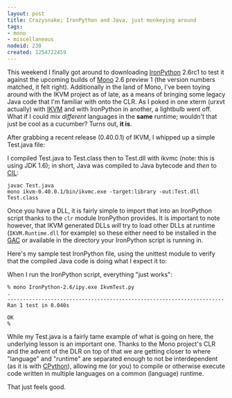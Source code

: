 ```yaml
--- 
layout: post
title: Crazysnake; IronPython and Java, just monkeying around
tags: 
- mono
- miscellaneous
nodeid: 230
created: 1254722459
---
```

This weekend I finally got around to downloading <a id="aptureLink_8B5qEjVCfb" href="http://en.wikipedia.org/wiki/IronPython">IronPython</a> 2.6rc1 to test it against the upcoming builds of <a id="aptureLink_fepi2zTpCR" href="http://en.wikipedia.org/wiki/Mono%20%28software%29">Mono</a> 2.6 preview 1 (the version numbers matched, it felt right). Additionally in the land of Mono, I've been toying around with the IKVM project as of late, as a means of bringing some legacy Java code that I'm familiar with onto the CLR. As I poked in one xterm (urxvt actually) with <a id="aptureLink_myJp30086o" href="http://en.wikipedia.org/wiki/IKVM">IKVM</a> and with IronPython in another, a lightbulb went off. What if I could mix *different* languages in the **same** runtime; wouldn't that just be cool as a cucumber? Turns out, **it is**.

After grabbing a recent release (0.40.0.1) of IKVM, I whipped up a simple Test.java file: 
<script src="http://gist.github.com/201908.js"><noscript>See <a href="http://gist.github.com/201908">gist #201908</a></noscript></script>

I compiled Test.java to Test.class then to Test.dll with ikvmc (note: this is using JDK 1.6); in short, Java was compiled to Java bytecode and *then* to <a id="aptureLink_jrzlVfjMcv" href="http://en.wikipedia.org/wiki/Common%20Intermediate%20Language">CIL</a>:

    javac Test.java
    mono ikvm-0.40.0.1/bin/ikvmc.exe -target:library -out:Test.dll Test.class

Once you have a DLL, it is fairly simple to import that into an IronPython script thanks to the `clr` module IronPython provides. It is important to note however, that IKVM generated DLLs *will* try to load other DLLs at runtime (`IKVM.Runtime.dll` for example) so these either need to be installed in the <a id="aptureLink_1XlShjCjqK" href="http://en.wikipedia.org/wiki/Global%20Assembly%20Cache">GAC</a> or available in the directory your IronPython script is running in.

Here's my sample test IronPython file, using the unittest module to verify that the compiled Java code is doing what I expect it to:
<script src="http://gist.github.com/201909.js"><noscript>See <a href="http://gist.github.com/201909">gist #201909</a></noscript></script>

When I run the IronPython script, everything "just works":

    % mono IronPython-2.6/ipy.exe IkvmTest.py  
    .
    ----------------------------------------------------------------------
    Ran 1 test in 0.040s

    OK
    % 

While my Test.java is a fairly tame example of what is going on here, the underlying lesson is an important one. Thanks to the Mono project's CLR and the advent of the DLR on top of that we are getting closer to where "language" and "runtime" are separated enough to not be interdependent (as it is with <a id="aptureLink_YUpwTYkk3D" href="http://en.wikipedia.org/wiki/CPython">CPython</a>), allowing me (or you) to compile or otherwise execute code written in multiple languages on a common (language) runtime.

That just feels good.
<!--break-->
